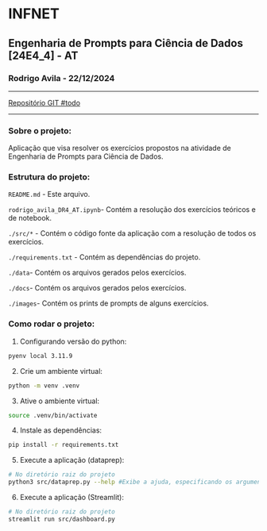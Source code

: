 # INFNET
## Engenharia de Prompts para Ciência de Dados [24E4_4] - AT
### Rodrigo Avila - 22/12/2024
---

[Repositório GIT #todo]()

---
### Sobre o projeto:
Aplicação que visa resolver os exercícios propostos na atividade de Engenharia de Prompts para Ciência de Dados.


### Estrutura do projeto:
```README.md``` - Este arquivo.

```rodrigo_avila_DR4_AT.ipynb```- Contém a resolução dos exercícios teóricos e de notebook.

```./src/*``` - Contém o código fonte da aplicação com a resolução de todos os exercícios.

```./requirements.txt``` - Contém as dependências do projeto.

```./data```- Contém os arquivos gerados pelos exercícios.

```./docs```- Contém os arquivos gerados pelos exercícios.

```./images```- Contém os prints de prompts de alguns exercícios.


### Como rodar o projeto:
1. Configurando versão do python:
```bash
pyenv local 3.11.9
```

2. Crie um ambiente virtual:
```bash
python -m venv .venv
```

3. Ative o ambiente virtual:
```bash
source .venv/bin/activate
```

4. Instale as dependências:
```bash
pip install -r requirements.txt
```

5. Execute a aplicação (dataprep):
```bash
# No diretório raiz do projeto
python3 src/dataprep.py --help #Exibe a ajuda, especificando os argumentos necessários
```

6. Execute a aplicação (Streamlit):
```bash
# No diretório raiz do projeto
streamlit run src/dashboard.py       
```